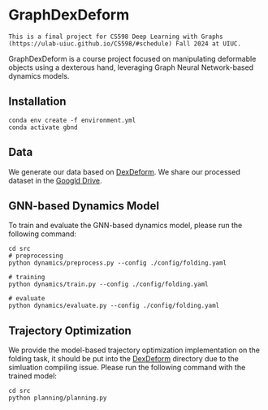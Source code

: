 # GraphDexDeform

`This is a final project for CS598 Deep Learning with Graphs (https://ulab-uiuc.github.io/CS598/#schedule) Fall 2024 at UIUC.` 

GraphDexDeform is a course project focused on manipulating deformable objects using a dexterous hand, leveraging Graph Neural Network-based dynamics models.

## Installation
```shell
conda env create -f environment.yml
conda activate gbnd 
```

## Data
We generate our data based on [DexDeform](https://github.com/sizhe-li/DexDeform). We share our processed dataset in the [Googld Drive](https://drive.google.com/drive/folders/1r23vL5sVJQIcIiRu4xNZwSbk7rReAnY_?usp=sharing).


## GNN-based Dynamics Model
To train and evaluate the GNN-based dynamics model, please run the following command:
```shell
cd src
# preprocessing
python dynamics/preprocess.py --config ./config/folding.yaml

# training
python dynamics/train.py --config ./config/folding.yaml

# evaluate
python dynamics/evaluate.py --config ./config/folding.yaml
```

## Trajectory Optimization
We provide the model-based trajectory optimization implementation on the folding task, it should be put into the [DexDeform](https://github.com/sizhe-li/DexDeform) directory due to the simluation compiling issue. Please run the following command with the trained model:
```shell
cd src
python planning/planning.py 
```
